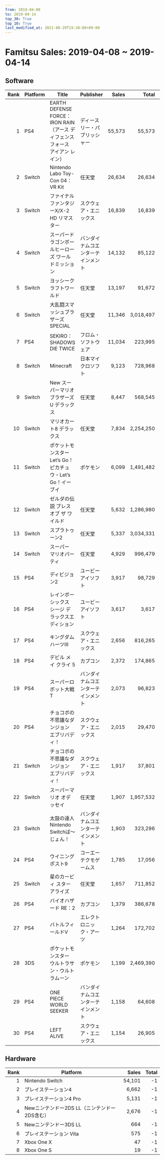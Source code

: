 ```yaml
---
from: 2019-04-08
to: 2019-04-14
top_30: True
top_10: True
last_modified_at: 2021-08-29T19:38:08+09:00
---
```

# Famitsu Sales: 2019-04-08 ~ 2019-04-14
## Software
| Rank | Platform | Title | Publisher | Sales | Total | Rate | New |
| -: | -- | -- | -- | -: | -: | -: | -- |
| 1 | PS4 | EARTH DEFENSE FORCE： IRON RAIN（アース ディフェンス フォース アイアン レイン） | ディースリー・パブリッシャー | 55,573 | 55,573 | 40% | **New** |
| 2 | Switch | Nintendo Labo Toy-Con 04： VR Kit | 任天堂 | 26,634 | 26,634 | 60% | **New** |
| 3 | Switch | ファイナルファンタジーX/X-2 HD リマスター | スクウェア・エニックス | 16,839 | 16,839 | 40% | **New** |
| 4 | Switch | スーパードラゴンボールヒーローズ ワールドミッション | バンダイナムコエンターテインメント | 14,132 | 85,122 | 40% |  |
| 5 | Switch | ヨッシークラフトワールド | 任天堂 | 13,197 | 91,672 | 40% |  |
| 6 | Switch | 大乱闘スマッシュブラザーズ SPECIAL | 任天堂 | 11,346 | 3,018,497 | 20% |  |
| 7 | PS4 | SEKIRO： SHADOWS DIE TWICE | フロム・ソフトウェア | 11,034 | 223,995 | 20% |  |
| 8 | Switch | Minecraft | 日本マイクロソフト | 9,123 | 728,968 | 20% |  |
| 9 | Switch | New スーパーマリオブラザーズ U デラックス | 任天堂 | 8,447 | 568,545 | 20% |  |
| 10 | Switch | マリオカート8 デラックス | 任天堂 | 7,834 | 2,254,250 | 20% |  |
| 11 | Switch | ポケットモンスター Let’s Go！ ピカチュウ・Let’s Go！イーブイ | ポケモン | 6,099 | 1,491,482 | 20% |  |
| 12 | Switch | ゼルダの伝説 ブレス オブ ザ ワイルド | 任天堂 | 5,632 | 1,286,980 | 20% |  |
| 13 | Switch | スプラトゥーン2 | 任天堂 | 5,337 | 3,034,331 | 20% |  |
| 14 | Switch | スーパー マリオパーティ | 任天堂 | 4,929 | 996,479 | 20% |  |
| 15 | PS4 | ディビジョン2 | ユービーアイソフト | 3,917 | 98,729 | 20% |  |
| 16 | PS4 | レインボーシックス シージ デラックスエディション | ユービーアイソフト | 3,617 | 3,617 | 80% | **New** |
| 17 | PS4 | キングダム ハーツIII | スクウェア・エニックス | 2,656 | 816,265 | 20% |  |
| 18 | PS4 | デビル メイ クライ 5 | カプコン | 2,372 | 174,865 | 20% |  |
| 19 | PS4 | スーパーロボット大戦T | バンダイナムコエンターテインメント | 2,073 | 96,823 | 20% |  |
| 20 | PS4 | チョコボの不思議なダンジョン エブリバディ！ | スクウェア・エニックス | 2,015 | 29,470 | 20% |  |
| 21 | Switch | チョコボの不思議なダンジョン エブリバディ！ | スクウェア・エニックス | 1,917 | 37,801 | 20% |  |
| 22 | Switch | スーパーマリオ オデッセイ | 任天堂 | 1,907 | 1,957,532 | 20% |  |
| 23 | Switch | 太鼓の達人 Nintendo Switchば〜じょん！ | バンダイナムコエンターテインメント | 1,903 | 323,296 | 20% |  |
| 24 | PS4 | ウイニングポスト9 | コーエーテクモゲームス | 1,785 | 17,056 | 40% |  |
| 25 | Switch | 星のカービィ スターアライズ | 任天堂 | 1,657 | 711,852 | 20% |  |
| 26 | PS4 | バイオハザード RE：2 | カプコン | 1,379 | 386,678 | 20% |  |
| 27 | PS4 | バトルフィールドV | エレクトロニック・アーツ | 1,264 | 172,702 | 40% |  |
| 28 | 3DS | ポケットモンスター ウルトラサン・ウルトラムーン | ポケモン | 1,199 | 2,469,390 | 20% |  |
| 29 | PS4 | ONE PIECE WORLD SEEKER | バンダイナムコエンターテインメント | 1,158 | 64,608 | 20% |  |
| 30 | PS4 | LEFT ALIVE | スクウェア・エニックス | 1,154 | 26,905 | 60% |  |

## Hardware
| Rank | Platform | Sales | Total |
| -: | -- | -: | -: |
| 1 | Nintendo Switch | 54,101 | -1 |
| 2 | プレイステーション4 | 6,662 | -1 |
| 3 | プレイステーション4 Pro | 5,131 | -1 |
| 4 | Newニンテンドー2DS LL（ニンテンドー2DS含む） | 2,676 | -1 |
| 5 | Newニンテンドー3DS LL | 664 | -1 |
| 6 | プレイステーション Vita | 575 | -1 |
| 7 | Xbox One X | 47 | -1 |
| 8 | Xbox One S | 19 | -1 |